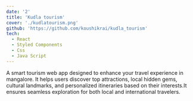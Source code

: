 ```yaml
---
date: '2'
title: 'Kudla tourism'
cover: './kudlatourism.png'
github: 'https://github.com/koushikrai/kudla_tourism'
tech:
  - React
  - Styled Components
  - Css
  - Java Script
---
```


A smart tourism web app designed to enhance your travel experience in mangalore. It helps users discover top attractions, local hidden gems, cultural landmarks, and personalized itineraries based on their interests.It ensures seamless exploration for both local and international travelers.
